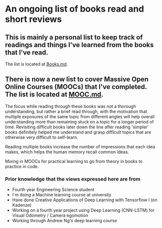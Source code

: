 # An ongoing list of books read and short reviews

## This is mainly a personal list to keep track of readings and things I've learned from the books that I've read. 
The list is located at [Books.md](Books.md).

## There is now a new list to cover Massive Open Online Courses (MOOCs) that I've completed. The list is located at [MOOC.md](MOOC.md).

The focus while reading through these books was not a thorough understanding, but rather a brief read through, with the motivation that multiple exposures of the same topic from different angles will help overall understanding more than remaining stuck on a topic for a longer period of time. Revisiting difficult books later down the line after reading 'simpler' books definitely helped me understand and grasp difficult topics that are otherwise very difficult to self-learn.

Reading multiple books increase the number of impressions that each idea makes, which helps the human memory recall common ideas.

Mixing in MOOCs for practical learning to go from theory in books to practice in code.

### Prior knowledge that the views expressed here are from 

+ Fourth year Engineering Science student 
+ I'm doing a Machine learning course at university
+ Have done Creative Applications of Deep Learning with Tensorflow I (on Kadenze)
+ Working on a fourth year project using Deep Learning (CNN-LSTM) for Visual Odometry / Camera egomotion
+ Working through Andrew Ng's deep learning course


